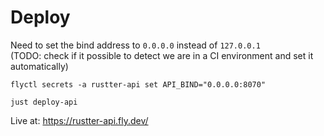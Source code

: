 # Deploy
Need to set the bind address to `0.0.0.0` instead of `127.0.0.1`  
(TODO: check if it possible to detect we are in a CI environment and set it automatically)
```commandline
flyctl secrets -a rustter-api set API_BIND="0.0.0.0:8070"
```
```commandline
just deploy-api
```

Live at:
https://rustter-api.fly.dev/